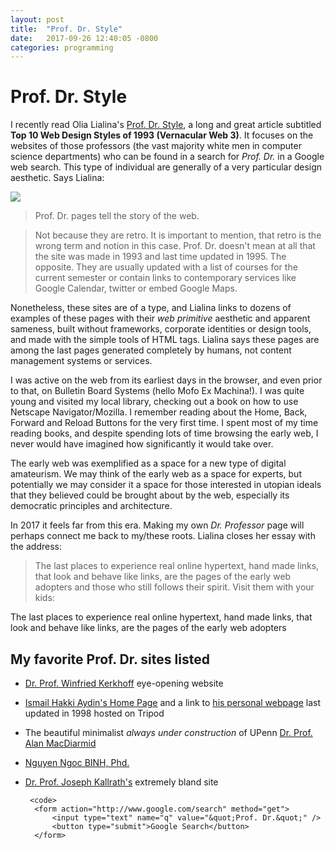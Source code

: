 ```yaml
---
layout: post
title:  "Prof. Dr. Style"
date:   2017-09-26 12:40:05 -0800
categories: programming
---
```


# Prof. Dr. Style

I recently read Olia Lialina's [Prof. Dr. Style](http://contemporary-home-computing.org/prof-dr-style/), a long and great article subtitled **Top 10 Web Design Styles of 1993 (Vernacular Web 3)**. It focuses on the websites of those professors (the vast majority white men in computer science departments) who can be found in a search for *Prof. Dr.* in a Google web search. This type of individual are generally of a very particular design aesthetic. Says Lialina:

![](http://contemporary-home-computing.org/prof-dr-style/sg/browser-editor.png)

> Prof. Dr. pages tell the story of the web.

> Not because they are retro. It is important to mention, that retro is the wrong term and notion in this case. Prof. Dr. doesn't mean at all that the site was made in 1993 and last time updated in 1995. The opposite. They are usually updated with a list of courses for the current semester or contain links to contemporary services like Google Calendar, twitter or embed Google Maps.

Nonetheless, these sites are of a type, and Lialina links to dozens of examples of these pages with their *web primitive* aesthetic and apparent sameness, built without frameworks, corporate identities or design tools, and made with the simple tools of HTML tags. Lialina says these pages are among the last pages generated completely by humans, not content management systems or services.

I was active on the web from its earliest days in the browser, and even prior to that, on Bulletin Board Systems (hello Mofo Ex Machina!). I was quite young and visited my local library, checking out a book on how to use Netscape Navigator/Mozilla. I remember reading about the Home, Back, Forward and Reload Buttons for the very first time. I spent most of my time reading books, and despite spending lots of time browsing the early web, I never would have imagined how significantly it would take over.

The early web was exemplified as a space for a new type of digital amateurism. We may think of the early web as a space for experts, but potentially we may consider it a space for those interested in utopian ideals that they believed could be brought about by the web, especially its democratic principles and architecture.

In 2017 it feels far from this era. Making my own *Dr. Professor* page will perhaps connect me back to my/these roots. Lialina closes her essay with the address:

> The last places to experience real online hypertext, hand made links, that look and behave like links, are the pages of the early web adopters and those who still follows their spirit. Visit them with your kids:

<p>The last places to experience real online hypertext, hand made links,
        that look and behave like links, are the pages of the early web adopters

## My favorite Prof. Dr. sites listed

* [Dr. Prof. Winfried Kerkhoff](http://www.kerkhoff-w.de/) eye-opening website
* [Ismail Hakki Aydin's Home Page](http://www.angelfire.com/ia/ismailhakkiaydin/) and a link to [his personal webpage](http://members.tripod.com/~Ismail_Hakki_AYDIN/) last updated in 1998 hosted on Tripod
* The beautiful minimalist *always under construction* of UPenn [Dr. Prof. Alan MacDiarmid](http://www.sas.upenn.edu/~macdiarm/)
* [Nguyen Ngoc BINH, Phd.](http://www.jaist.ac.jp/~binh/)
* [Dr. Prof. Joseph Kallrath's](http://www.astro.ufl.edu/~kallrath/) extremely bland site

       <code>
        <form action="http://www.google.com/search" method="get">
            <input type="text" name="q" value="&quot;Prof. Dr.&quot;" />
            <button type="submit">Google Search</button>
        </form>
	</code>

